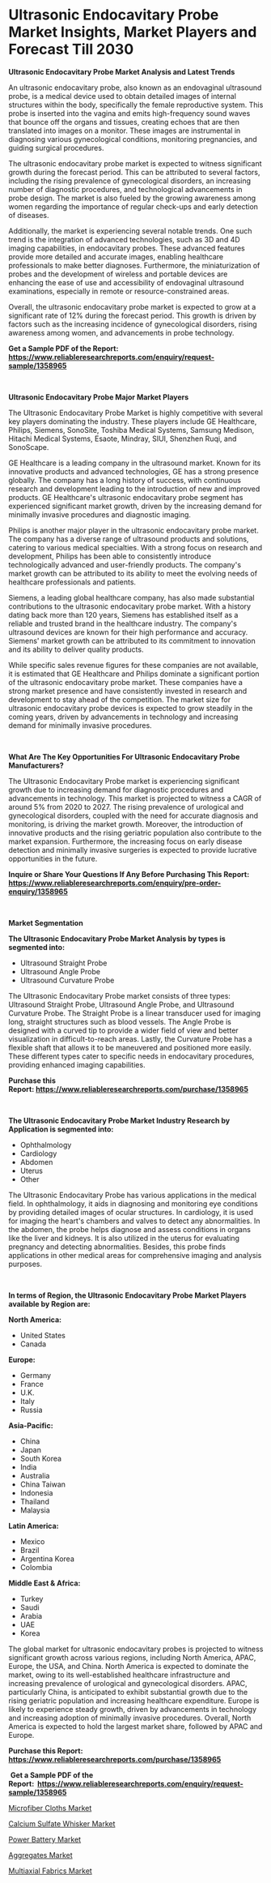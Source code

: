 <p><h1>Ultrasonic Endocavitary Probe Market Insights, Market Players and Forecast Till 2030</h1></p><p><strong>Ultrasonic Endocavitary Probe Market Analysis and Latest Trends</strong></p>
<p><p>An ultrasonic endocavitary probe, also known as an endovaginal ultrasound probe, is a medical device used to obtain detailed images of internal structures within the body, specifically the female reproductive system. This probe is inserted into the vagina and emits high-frequency sound waves that bounce off the organs and tissues, creating echoes that are then translated into images on a monitor. These images are instrumental in diagnosing various gynecological conditions, monitoring pregnancies, and guiding surgical procedures.</p><p>The ultrasonic endocavitary probe market is expected to witness significant growth during the forecast period. This can be attributed to several factors, including the rising prevalence of gynecological disorders, an increasing number of diagnostic procedures, and technological advancements in probe design. The market is also fueled by the growing awareness among women regarding the importance of regular check-ups and early detection of diseases.</p><p>Additionally, the market is experiencing several notable trends. One such trend is the integration of advanced technologies, such as 3D and 4D imaging capabilities, in endocavitary probes. These advanced features provide more detailed and accurate images, enabling healthcare professionals to make better diagnoses. Furthermore, the miniaturization of probes and the development of wireless and portable devices are enhancing the ease of use and accessibility of endovaginal ultrasound examinations, especially in remote or resource-constrained areas.</p><p>Overall, the ultrasonic endocavitary probe market is expected to grow at a significant rate of 12% during the forecast period. This growth is driven by factors such as the increasing incidence of gynecological disorders, rising awareness among women, and advancements in probe technology.</p></p>
<p><strong>Get a Sample PDF of the Report:&nbsp; <a href="https://www.reliableresearchreports.com/enquiry/request-sample/1358965">https://www.reliableresearchreports.com/enquiry/request-sample/1358965</a></strong></p>
<p>&nbsp;</p>
<p><strong>Ultrasonic Endocavitary Probe Major Market Players</strong></p>
<p><p>The Ultrasonic Endocavitary Probe Market is highly competitive with several key players dominating the industry. These players include GE Healthcare, Philips, Siemens, SonoSite, Toshiba Medical Systems, Samsung Medison, Hitachi Medical Systems, Esaote, Mindray, SIUI, Shenzhen Ruqi, and SonoScape.</p><p>GE Healthcare is a leading company in the ultrasound market. Known for its innovative products and advanced technologies, GE has a strong presence globally. The company has a long history of success, with continuous research and development leading to the introduction of new and improved products. GE Healthcare's ultrasonic endocavitary probe segment has experienced significant market growth, driven by the increasing demand for minimally invasive procedures and diagnostic imaging.</p><p>Philips is another major player in the ultrasonic endocavitary probe market. The company has a diverse range of ultrasound products and solutions, catering to various medical specialties. With a strong focus on research and development, Philips has been able to consistently introduce technologically advanced and user-friendly products. The company's market growth can be attributed to its ability to meet the evolving needs of healthcare professionals and patients.</p><p>Siemens, a leading global healthcare company, has also made substantial contributions to the ultrasonic endocavitary probe market. With a history dating back more than 120 years, Siemens has established itself as a reliable and trusted brand in the healthcare industry. The company's ultrasound devices are known for their high performance and accuracy. Siemens' market growth can be attributed to its commitment to innovation and its ability to deliver quality products.</p><p>While specific sales revenue figures for these companies are not available, it is estimated that GE Healthcare and Philips dominate a significant portion of the ultrasonic endocavitary probe market. These companies have a strong market presence and have consistently invested in research and development to stay ahead of the competition. The market size for ultrasonic endocavitary probe devices is expected to grow steadily in the coming years, driven by advancements in technology and increasing demand for minimally invasive procedures.</p></p>
<p>&nbsp;</p>
<p><strong>What Are The Key Opportunities For Ultrasonic Endocavitary Probe Manufacturers?</strong></p>
<p><p>The Ultrasonic Endocavitary Probe market is experiencing significant growth due to increasing demand for diagnostic procedures and advancements in technology. This market is projected to witness a CAGR of around 5% from 2020 to 2027. The rising prevalence of urological and gynecological disorders, coupled with the need for accurate diagnosis and monitoring, is driving the market growth. Moreover, the introduction of innovative products and the rising geriatric population also contribute to the market expansion. Furthermore, the increasing focus on early disease detection and minimally invasive surgeries is expected to provide lucrative opportunities in the future.</p></p>
<p><strong>Inquire or Share Your Questions If Any Before Purchasing This Report: <a href="https://www.reliableresearchreports.com/enquiry/pre-order-enquiry/1358965">https://www.reliableresearchreports.com/enquiry/pre-order-enquiry/1358965</a></strong></p>
<p>&nbsp;</p>
<p><strong>Market Segmentation</strong></p>
<p><strong>The Ultrasonic Endocavitary Probe Market Analysis by types is segmented into:</strong></p>
<p><ul><li>Ultrasound Straight Probe</li><li>Ultrasound Angle Probe</li><li>Ultrasound Curvature Probe</li></ul></p>
<p><p>The Ultrasonic Endocavitary Probe market consists of three types: Ultrasound Straight Probe, Ultrasound Angle Probe, and Ultrasound Curvature Probe. The Straight Probe is a linear transducer used for imaging long, straight structures such as blood vessels. The Angle Probe is designed with a curved tip to provide a wider field of view and better visualization in difficult-to-reach areas. Lastly, the Curvature Probe has a flexible shaft that allows it to be maneuvered and positioned more easily. These different types cater to specific needs in endocavitary procedures, providing enhanced imaging capabilities.</p></p>
<p><strong>Purchase this Report:&nbsp;<a href="https://www.reliableresearchreports.com/purchase/1358965">https://www.reliableresearchreports.com/purchase/1358965</a></strong></p>
<p>&nbsp;</p>
<p><strong>The Ultrasonic Endocavitary Probe Market Industry Research by Application is segmented into:</strong></p>
<p><ul><li>Ophthalmology</li><li>Cardiology</li><li>Abdomen</li><li>Uterus</li><li>Other</li></ul></p>
<p><p>The Ultrasonic Endocavitary Probe has various applications in the medical field. In ophthalmology, it aids in diagnosing and monitoring eye conditions by providing detailed images of ocular structures. In cardiology, it is used for imaging the heart's chambers and valves to detect any abnormalities. In the abdomen, the probe helps diagnose and assess conditions in organs like the liver and kidneys. It is also utilized in the uterus for evaluating pregnancy and detecting abnormalities. Besides, this probe finds applications in other medical areas for comprehensive imaging and analysis purposes.</p></p>
<p>&nbsp;</p>
<p><strong>In terms of Region, the Ultrasonic Endocavitary Probe Market Players available by Region are:</strong></p>
<p>
    <p> <strong> North America: </strong>
        <ul>
            <li>United States</li>
            <li>Canada</li>
        </ul>
        </p> 
    <p> <strong> Europe: </strong>
        <ul>
            <li>Germany</li>
            <li>France</li>
            <li>U.K.</li>
            <li>Italy</li>
            <li>Russia</li>
        </ul>
        </p> 
    <p> <strong> Asia-Pacific: </strong>
        <ul>
            <li>China</li>
            <li>Japan</li>
            <li>South Korea</li>
            <li>India</li>
            <li>Australia</li>
            <li>China Taiwan</li>
            <li>Indonesia</li>
            <li>Thailand</li>
            <li>Malaysia</li>
        </ul>
        </p> 
    <p> <strong> Latin America: </strong>
        <ul>
            <li>Mexico</li>
            <li>Brazil</li>
            <li>Argentina Korea</li>
            <li>Colombia</li>
        </ul>
        </p> 
    <p> <strong> Middle East & Africa: </strong>
        <ul>
            <li>Turkey</li>
            <li>Saudi</li>
            <li>Arabia</li>
            <li>UAE</li>
            <li>Korea</li>
        </ul>
    </p>
    </p>
<p><p>The global market for ultrasonic endocavitary probes is projected to witness significant growth across various regions, including North America, APAC, Europe, the USA, and China. North America is expected to dominate the market, owing to its well-established healthcare infrastructure and increasing prevalence of urological and gynecological disorders. APAC, particularly China, is anticipated to exhibit substantial growth due to the rising geriatric population and increasing healthcare expenditure. Europe is likely to experience steady growth, driven by advancements in technology and increasing adoption of minimally invasive procedures. Overall, North America is expected to hold the largest market share, followed by APAC and Europe.</p></p>
<p><strong>Purchase this Report: <a href="https://www.reliableresearchreports.com/purchase/1358965">https://www.reliableresearchreports.com/purchase/1358965</a></strong></p>
<p>&nbsp;<strong>Get a Sample PDF of the Report:&nbsp;&nbsp;<a href="https://www.reliableresearchreports.com/enquiry/request-sample/1358965">https://www.reliableresearchreports.com/enquiry/request-sample/1358965</a></strong></p>
<p><strong></strong></p>
<p><p><a href="https://www.linkedin.com/pulse/microfiber-cloths-market-size-2023-2030-global-industrial-5g01e/">Microfiber Cloths Market</a></p><p><a href="https://medium.com/@s40138378/calcium-sulfate-whisker-market-size-growth-forecast-2023-2030-fdae923b0ac5">Calcium Sulfate Whisker Market</a></p><p><a href="https://www.linkedin.com/pulse/power-battery-market-research-report-unlocks-analysis-5bbye/">Power Battery Market</a></p><p><a href="https://medium.com/@santosh99915121/aggregates-market-size-growth-forecast-2023-2030-6728c41a83c5">Aggregates Market</a></p><p><a href="https://www.linkedin.com/pulse/multiaxial-fabrics-market-challenges-opportunities-growth-ecmxe/">Multiaxial Fabrics Market</a></p></p>